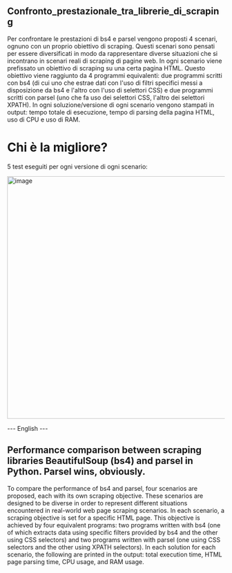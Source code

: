 ## Confronto_prestazionale_tra_librerie_di_scraping

Per confrontare le prestazioni di bs4 e parsel vengono proposti 4 scenari, ognuno con un proprio obiettivo di scraping. Questi scenari sono pensati per essere diversificati in modo da rappresentare diverse situazioni che si incontrano in scenari reali di scraping di pagine web. In ogni scenario viene prefissato un obiettivo di scraping su una certa pagina HTML. Questo obiettivo viene raggiunto da 4 programmi equivalenti: due programmi scritti con bs4 (di cui uno che estrae dati con l'uso di filtri specifici messi a disposizione da bs4 e l'altro con l'uso di selettori CSS) e due programmi scritti con parsel (uno che fa uso dei selettori CSS, l'altro dei selettori XPATH).
In ogni soluzione/versione di ogni scenario vengono stampati in output: tempo totale di esecuzione, tempo di parsing della pagina HTML, uso di CPU e uso di RAM.

# Chi è la migliore?

5 test eseguiti per ogni versione di ogni scenario:

<img width="638" height="562" alt="image" src="https://github.com/user-attachments/assets/e4801cbd-f46f-4f26-acfb-5bef4a7f9d84" />


--- English ---

## Performance comparison between scraping libraries BeautifulSoup (bs4) and parsel in Python. Parsel wins, obviously.

To compare the performance of bs4 and parsel, four scenarios are proposed, each with its own scraping objective. These scenarios are designed to be diverse in order to represent different situations encountered in real-world web page scraping scenarios. In each scenario, a scraping objective is set for a specific HTML page. This objective is achieved by four equivalent programs: two programs written with bs4 (one of which extracts data using specific filters provided by bs4 and the other using CSS selectors) and two programs written with parsel (one using CSS selectors and the other using XPATH selectors).
In each solution for each scenario, the following are printed in the output: total execution time, HTML page parsing time, CPU usage, and RAM usage.
